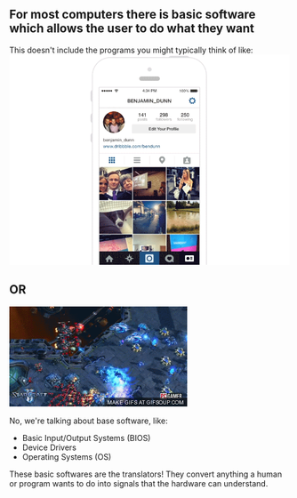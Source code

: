 ## For most computers there is basic software which allows the user to do what they want

This doesn't include the programs you might typically think of like:
![instagram](assets/instagram.gif)
## OR
![starcraft](assets/starcraft.gif)

No, we're talking about base software, like:

- Basic Input/Output Systems (BIOS)
- Device Drivers
- Operating Systems (OS)

These basic softwares are the translators! They convert anything a human or program wants to do into signals that the hardware can understand. 
